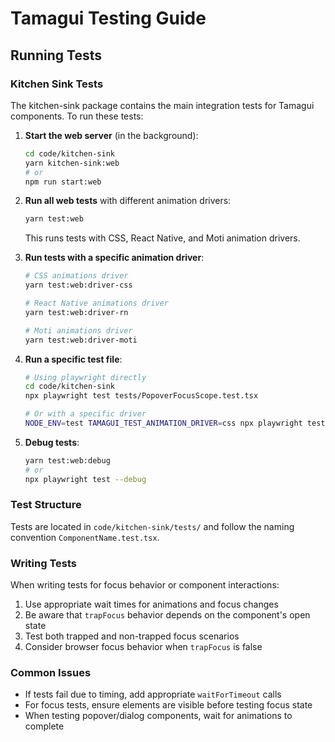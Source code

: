 # Tamagui Testing Guide

## Running Tests

### Kitchen Sink Tests

The kitchen-sink package contains the main integration tests for Tamagui components. To run these tests:

1. **Start the web server** (in the background):
   ```bash
   cd code/kitchen-sink
   yarn kitchen-sink:web
   # or
   npm run start:web
   ```

2. **Run all web tests** with different animation drivers:
   ```bash
   yarn test:web
   ```
   This runs tests with CSS, React Native, and Moti animation drivers.

3. **Run tests with a specific animation driver**:
   ```bash
   # CSS animations driver
   yarn test:web:driver-css
   
   # React Native animations driver  
   yarn test:web:driver-rn
   
   # Moti animations driver
   yarn test:web:driver-moti
   ```

4. **Run a specific test file**:
   ```bash
   # Using playwright directly
   cd code/kitchen-sink
   npx playwright test tests/PopoverFocusScope.test.tsx
   
   # Or with a specific driver
   NODE_ENV=test TAMAGUI_TEST_ANIMATION_DRIVER=css npx playwright test tests/YourTest.test.tsx
   ```

5. **Debug tests**:
   ```bash
   yarn test:web:debug
   # or
   npx playwright test --debug
   ```

### Test Structure

Tests are located in `code/kitchen-sink/tests/` and follow the naming convention `ComponentName.test.tsx`.

### Writing Tests

When writing tests for focus behavior or component interactions:

1. Use appropriate wait times for animations and focus changes
2. Be aware that `trapFocus` behavior depends on the component's open state
3. Test both trapped and non-trapped focus scenarios
4. Consider browser focus behavior when `trapFocus` is false

### Common Issues

- If tests fail due to timing, add appropriate `waitForTimeout` calls
- For focus tests, ensure elements are visible before testing focus state
- When testing popover/dialog components, wait for animations to complete